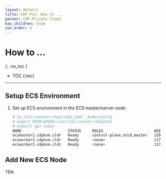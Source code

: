 ```yaml
---
layout: default
title: CDP PvC: How To ...
parent: CDP Private Cloud
has_children: true
nav_order: 4
---
```


# How to ...
{: .no_toc }

- TOC
{:toc}

---

## Setup ECS Environment

1. Set up ECS environment in the ECS master/server node.

    ```bash
    # cp /etc/rancher/rke2/rke2.yaml .kube/config
    # export PATH=$PATH:/var/lib/rancher/rke2/bin
    # kubectl get nodes
    NAME                     STATUS     ROLES                       AGE    VERSION
    ecsmaster1.cdpkvm.cldr   Ready      control-plane,etcd,master   120m   v1.21.8+rke2r2
    ecsworker1.cdpkvm.cldr   Ready      <none>                      117m   v1.21.8+rke2r2
    ecsworker2.cdpkvm.cldr   Ready      <none>                      117m   v1.21.8+rke2r2
    ```

## Add New ECS Node 

TBA

